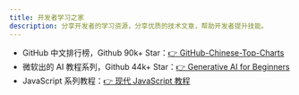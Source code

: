 ```yaml
---
title: 开发者学习之家
description: 分享开发者的学习资源，分享优质的技术文章，帮助开发者提升技能。
---
```


- GitHub 中文排行榜，Github 90k+ Star：[👉 GitHub-Chinese-Top-Charts](https://github.com/GrowingGit/GitHub-Chinese-Top-Charts)
- 微软出的 AI 教程系列，Github 44k+ Star：[👉 Generative AI for Beginners](https://microsoft.github.io/generative-ai-for-beginners/#/)
- JavaScript 系列教程：[👉 现代 JavaScript 教程](https://zh.javascript.info/)